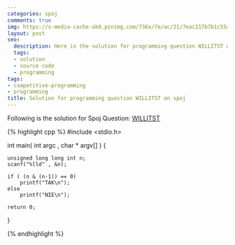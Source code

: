 ```yaml
---
categories: spoj
comments: true
img: https://s-media-cache-ak0.pinimg.com/736x/7e/ac/21/7eac217b7b1c55ab7fd56758e4e181be.jpg
layout: post
seo:
  description: Here is the solution for programming question WILLITST on spoj
  tags:
  - solution
  - source code
  - programming
tags:
- competitive-programming
- programming
title: Solution for programming question WILLITST on spoj
---
```


Following is the solution for Spoj Question: [WILLITST](http://www.spoj.com/problems/WILLITST/)

{% highlight cpp %}
#include <stdio.h>

int main( int argc , char * argv[] ) {

	unsigned long long int n;
	scanf("%lld" , &n);

	if ( (n & (n-1)) == 0)
		printf("TAK\n");
	else
		printf("NIE\n");

	return 0;
}

{% endhighlight %}
